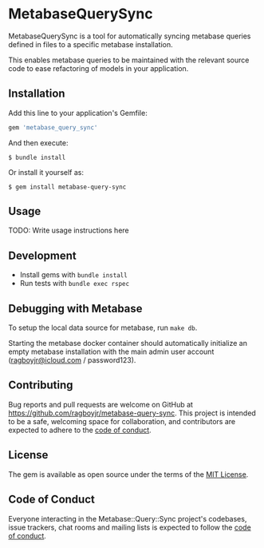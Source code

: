 # MetabaseQuerySync

MetabaseQuerySync is a tool for automatically syncing metabase queries defined in files to a specific metabase installation.

This enables metabase queries to be maintained with the relevant source code to ease refactoring of models in your application.

## Installation

Add this line to your application's Gemfile:

```ruby
gem 'metabase_query_sync'
```

And then execute:

    $ bundle install

Or install it yourself as:

    $ gem install metabase-query-sync

## Usage

TODO: Write usage instructions here

## Development

- Install gems with `bundle install`
- Run tests with `bundle exec rspec`

## Debugging with Metabase

To setup the local data source for metabase, run `make db`.

Starting the metabase docker container should automatically initialize an empty metabase installation with the main admin user account (ragboyjr@icloud.com / password123).

## Contributing

Bug reports and pull requests are welcome on GitHub at https://github.com/ragboyjr/metabase-query-sync. This project is intended to be a safe, welcoming space for collaboration, and contributors are expected to adhere to the [code of conduct](https://github.com/ragboyjr/metabase-query-sync/blob/master/CODE_OF_CONDUCT.md).

## License

The gem is available as open source under the terms of the [MIT License](https://opensource.org/licenses/MIT).

## Code of Conduct

Everyone interacting in the Metabase::Query::Sync project's codebases, issue trackers, chat rooms and mailing lists is expected to follow the [code of conduct](https://github.com/ragboyjr/metabase-query-sync/blob/master/CODE_OF_CONDUCT.md).
